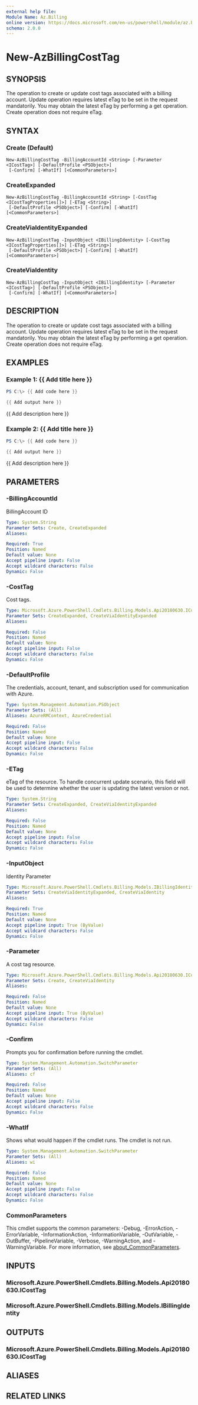 ```yaml
---
external help file:
Module Name: Az.Billing
online version: https://docs.microsoft.com/en-us/powershell/module/az.billing/new-azbillingcosttag
schema: 2.0.0
---
```


# New-AzBillingCostTag

## SYNOPSIS
The operation to create or update cost tags associated with a billing account.
Update operation requires latest eTag to be set in the request mandatorily.
You may obtain the latest eTag by performing a get operation.
Create operation does not require eTag.

## SYNTAX

### Create (Default)
```
New-AzBillingCostTag -BillingAccountId <String> [-Parameter <ICostTag>] [-DefaultProfile <PSObject>]
 [-Confirm] [-WhatIf] [<CommonParameters>]
```

### CreateExpanded
```
New-AzBillingCostTag -BillingAccountId <String> [-CostTag <ICostTagProperties[]>] [-ETag <String>]
 [-DefaultProfile <PSObject>] [-Confirm] [-WhatIf] [<CommonParameters>]
```

### CreateViaIdentityExpanded
```
New-AzBillingCostTag -InputObject <IBillingIdentity> [-CostTag <ICostTagProperties[]>] [-ETag <String>]
 [-DefaultProfile <PSObject>] [-Confirm] [-WhatIf] [<CommonParameters>]
```

### CreateViaIdentity
```
New-AzBillingCostTag -InputObject <IBillingIdentity> [-Parameter <ICostTag>] [-DefaultProfile <PSObject>]
 [-Confirm] [-WhatIf] [<CommonParameters>]
```

## DESCRIPTION
The operation to create or update cost tags associated with a billing account.
Update operation requires latest eTag to be set in the request mandatorily.
You may obtain the latest eTag by performing a get operation.
Create operation does not require eTag.

## EXAMPLES

### Example 1: {{ Add title here }}
```powershell
PS C:\> {{ Add code here }}

{{ Add output here }}
```

{{ Add description here }}

### Example 2: {{ Add title here }}
```powershell
PS C:\> {{ Add code here }}

{{ Add output here }}
```

{{ Add description here }}

## PARAMETERS

### -BillingAccountId
BillingAccount ID

```yaml
Type: System.String
Parameter Sets: Create, CreateExpanded
Aliases:

Required: True
Position: Named
Default value: None
Accept pipeline input: False
Accept wildcard characters: False
Dynamic: False
```

### -CostTag
Cost tags.

```yaml
Type: Microsoft.Azure.PowerShell.Cmdlets.Billing.Models.Api20180630.ICostTagProperties[]
Parameter Sets: CreateExpanded, CreateViaIdentityExpanded
Aliases:

Required: False
Position: Named
Default value: None
Accept pipeline input: False
Accept wildcard characters: False
Dynamic: False
```

### -DefaultProfile
The credentials, account, tenant, and subscription used for communication with Azure.

```yaml
Type: System.Management.Automation.PSObject
Parameter Sets: (All)
Aliases: AzureRMContext, AzureCredential

Required: False
Position: Named
Default value: None
Accept pipeline input: False
Accept wildcard characters: False
Dynamic: False
```

### -ETag
eTag of the resource.
To handle concurrent update scenario, this field will be used to determine whether the user is updating the latest version or not.

```yaml
Type: System.String
Parameter Sets: CreateExpanded, CreateViaIdentityExpanded
Aliases:

Required: False
Position: Named
Default value: None
Accept pipeline input: False
Accept wildcard characters: False
Dynamic: False
```

### -InputObject
Identity Parameter

```yaml
Type: Microsoft.Azure.PowerShell.Cmdlets.Billing.Models.IBillingIdentity
Parameter Sets: CreateViaIdentityExpanded, CreateViaIdentity
Aliases:

Required: True
Position: Named
Default value: None
Accept pipeline input: True (ByValue)
Accept wildcard characters: False
Dynamic: False
```

### -Parameter
A cost tag resource.

```yaml
Type: Microsoft.Azure.PowerShell.Cmdlets.Billing.Models.Api20180630.ICostTag
Parameter Sets: Create, CreateViaIdentity
Aliases:

Required: False
Position: Named
Default value: None
Accept pipeline input: True (ByValue)
Accept wildcard characters: False
Dynamic: False
```

### -Confirm
Prompts you for confirmation before running the cmdlet.

```yaml
Type: System.Management.Automation.SwitchParameter
Parameter Sets: (All)
Aliases: cf

Required: False
Position: Named
Default value: None
Accept pipeline input: False
Accept wildcard characters: False
Dynamic: False
```

### -WhatIf
Shows what would happen if the cmdlet runs.
The cmdlet is not run.

```yaml
Type: System.Management.Automation.SwitchParameter
Parameter Sets: (All)
Aliases: wi

Required: False
Position: Named
Default value: None
Accept pipeline input: False
Accept wildcard characters: False
Dynamic: False
```

### CommonParameters
This cmdlet supports the common parameters: -Debug, -ErrorAction, -ErrorVariable, -InformationAction, -InformationVariable, -OutVariable, -OutBuffer, -PipelineVariable, -Verbose, -WarningAction, and -WarningVariable. For more information, see [about_CommonParameters](http://go.microsoft.com/fwlink/?LinkID=113216).

## INPUTS

### Microsoft.Azure.PowerShell.Cmdlets.Billing.Models.Api20180630.ICostTag

### Microsoft.Azure.PowerShell.Cmdlets.Billing.Models.IBillingIdentity

## OUTPUTS

### Microsoft.Azure.PowerShell.Cmdlets.Billing.Models.Api20180630.ICostTag

## ALIASES

## RELATED LINKS

